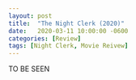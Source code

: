 ```yaml
---
layout: post
title:  "The Night Clerk (2020)"
date:   2020-03-11 10:00:00 -0600
categories: [Review]
tags: [Night Clerk, Movie Reivew]
---
```


TO BE SEEN
